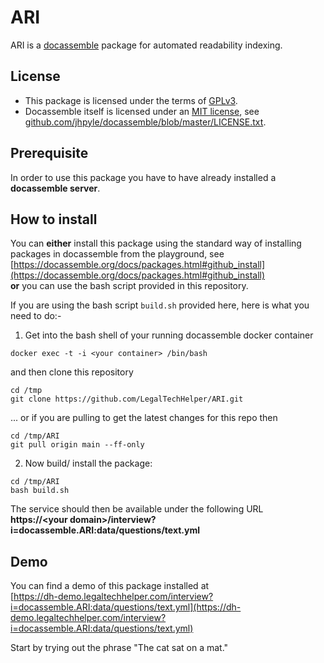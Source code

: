 # ARI
ARI is a [docassemble](https://docassemble.org) package for automated readability indexing.

## License
- This package is licensed under the terms of [GPLv3](https://opensource.org/licenses/gpl-3.0.html).
- Docassemble itself is licensed under an [MIT license](https://opensource.org/licenses/MIT), see [github.com/jhpyle/docassemble/blob/master/LICENSE.txt](https://github.com/jhpyle/docassemble/blob/master/LICENSE.txt).

## Prerequisite
In order to use this package you have to have already installed a **docassemble server**.

## How to install
You can **either** install this package using the standard way of installing packages in docassemble from the playground, see 
[https://docassemble.org/docs/packages.html#github_install](https://docassemble.org/docs/packages.html#github_install)<br/>
**or** you can use the bash script provided in this repository.

If you are using the bash script `build.sh` provided here, here is what you need to do:-<br/>

1. Get into the bash shell of your running docassemble docker container
```console
docker exec -t -i <your container> /bin/bash
```
and then clone this repository
```console
cd /tmp
git clone https://github.com/LegalTechHelper/ARI.git
```
... or if you are pulling to get the latest changes for this repo then
```console
cd /tmp/ARI
git pull origin main --ff-only
```

2. Now build/ install the package:
```console
cd /tmp/ARI
bash build.sh
```

The service should then be available under the following URL<br/>
__https://&lt;your domain&gt;/interview?i=docassemble.ARI:data/questions/text.yml__


## Demo
You can find a demo of this package installed at<br/>
[https://dh-demo.legaltechhelper.com/interview?i=docassemble.ARI:data/questions/text.yml](https://dh-demo.legaltechhelper.com/interview?i=docassemble.ARI:data/questions/text.yml)

Start by trying out the phrase "The cat sat on a mat."
